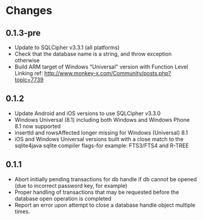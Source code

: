 # Changes

## 0.1.3-pre

- Update to SQLCipher v3.3.1 (all platforms)
- Check that the database name is a string, and throw exception otherwise
- Build ARM target of Windows "Universal" version with Function Level Linking ref: http://www.monkey-x.com/Community/posts.php?topic=7739

## 0.1.2

- Update Android and iOS versions to use SQLCipher v3.3.0
- Windows Universal (8.1) including both Windows and Windows Phone 8.1 now supported
- insertId and rowsAffected longer missing for Windows (Universal) 8.1
- iOS and Windows Universal versions built with a close match to the sqlite4java sqlite compiler flags-for example: FTS3/FTS4 and R-TREE

## 0.1.1

- Abort initially pending transactions for db handle if db cannot be opened (due to incorrect password key, for example)
- Proper handling of transactions that may be requested before the database open operation is completed
- Report an error upon attempt to close a database handle object multiple times.


